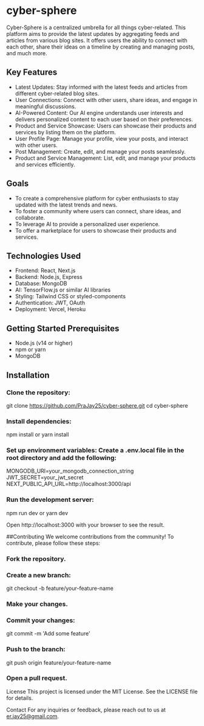 # cyber-sphere
Cyber-Sphere is a centralized umbrella for all things cyber-related. This platform aims to provide the latest updates by aggregating feeds and articles from various blog sites. It offers users the ability to connect with each other, share their ideas on a timeline by creating and managing posts, and much more.

## Key Features
- Latest Updates: Stay informed with the latest feeds and articles from different cyber-related blog sites.
- User Connections: Connect with other users, share ideas, and engage in meaningful discussions.
- AI-Powered Content: Our AI engine understands user interests and delivers personalized content to each user based on their preferences.
- Product and Service Showcase: Users can showcase their products and services by listing them on the platform.
- User Profile Page: Manage your profile, view your posts, and interact with other users.
- Post Management: Create, edit, and manage your posts seamlessly.
- Product and Service Management: List, edit, and manage your products and services efficiently.
## Goals
- To create a comprehensive platform for cyber enthusiasts to stay updated with the latest trends and news.
- To foster a community where users can connect, share ideas, and collaborate.
- To leverage AI to provide a personalized user experience.
- To offer a marketplace for users to showcase their products and services.
## Technologies Used
- Frontend: React, Next.js
- Backend: Node.js, Express
- Database: MongoDB
- AI: TensorFlow.js or similar AI libraries
- Styling: Tailwind CSS or styled-components
- Authentication: JWT, OAuth
- Deployment: Vercel, Heroku
## Getting Started Prerequisites
- Node.js (v14 or higher)
- npm or yarn
- MongoDB
## Installation
### Clone the repository:

git clone https://github.com/PraJay25/cyber-sphere.git
cd cyber-sphere

### Install dependencies:

npm install
 or
yarn install

### Set up environment variables: Create a .env.local file in the root directory and add the following:

MONGODB_URI=your_mongodb_connection_string
JWT_SECRET=your_jwt_secret
NEXT_PUBLIC_API_URL=http://localhost:3000/api

### Run the development server:

npm run dev
 or
yarn dev

Open http://localhost:3000 with your browser to see the result.

##Contributing
We welcome contributions from the community! To contribute, please follow these steps:

### Fork the repository.
### Create a new branch:
git checkout -b feature/your-feature-name

### Make your changes.
### Commit your changes:
git commit -m 'Add some feature'

### Push to the branch:
git push origin feature/your-feature-name

### Open a pull request.
License
This project is licensed under the MIT License. See the LICENSE file for details.

Contact
For any inquiries or feedback, please reach out to us at er.jay25@gmail.com.
